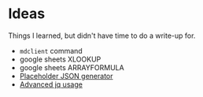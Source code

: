# Ideas

Things I learned, but didn't have time to do a write-up for. 

* `mdclient` command
* google sheets XLOOKUP
* google sheets ARRAYFORMULA
* [Placeholder JSON generator](https://dummyjson.com/) 
* [Advanced jq usage](https://ioflood.com/blog/jq-select/)
